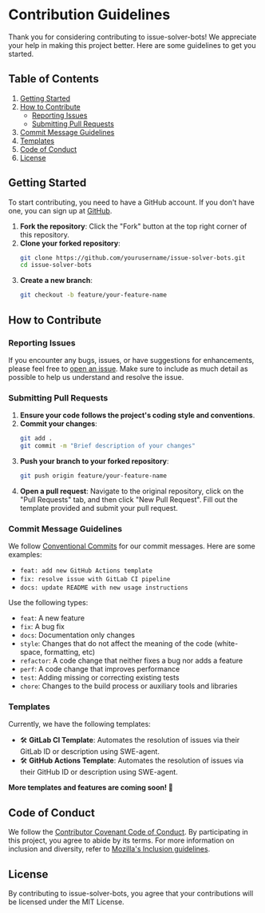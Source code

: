 # Contribution Guidelines

Thank you for considering contributing to issue-solver-bots! We appreciate your help in making this project better. Here are some guidelines to get you started.

## Table of Contents
1. [Getting Started](#getting-started)
2. [How to Contribute](#how-to-contribute)
   - [Reporting Issues](#reporting-issues)
   - [Submitting Pull Requests](#submitting-pull-requests)
3. [Commit Message Guidelines](#commit-message-guidelines)
4. [Templates](#templates)
5. [Code of Conduct](#code-of-conduct)
6. [License](#license)

## Getting Started

To start contributing, you need to have a GitHub account. If you don't have one, you can sign up at [GitHub](https://github.com/).

1. **Fork the repository**: Click the "Fork" button at the top right corner of this repository.
2. **Clone your forked repository**:
   ```bash
   git clone https://github.com/yourusername/issue-solver-bots.git
   cd issue-solver-bots
   ```
3. **Create a new branch**:
   ```bash
   git checkout -b feature/your-feature-name
   ```

## How to Contribute

### Reporting Issues

If you encounter any bugs, issues, or have suggestions for enhancements, please feel free to [open an issue](https://github.com/umans-tech/issue-solver-bots/issues). Make sure to include as much detail as possible to help us understand and resolve the issue.

### Submitting Pull Requests

1. **Ensure your code follows the project's coding style and conventions**.
2. **Commit your changes**:
   ```bash
   git add .
   git commit -m "Brief description of your changes"
   ```
3. **Push your branch to your forked repository**:
   ```bash
   git push origin feature/your-feature-name
   ```
4. **Open a pull request**: Navigate to the original repository, click on the "Pull Requests" tab, and then click "New Pull Request". Fill out the template provided and submit your pull request.

### Commit Message Guidelines

We follow [Conventional Commits](https://www.conventionalcommits.org/en/v1.0.0/) for our commit messages. Here are some examples:
- `feat: add new GitHub Actions template`
- `fix: resolve issue with GitLab CI pipeline`
- `docs: update README with new usage instructions`

Use the following types:
- `feat`: A new feature
- `fix`: A bug fix
- `docs`: Documentation only changes
- `style`: Changes that do not affect the meaning of the code (white-space, formatting, etc)
- `refactor`: A code change that neither fixes a bug nor adds a feature
- `perf`: A code change that improves performance
- `test`: Adding missing or correcting existing tests
- `chore`: Changes to the build process or auxiliary tools and libraries

### Templates

Currently, we have the following templates:

- 🛠️ **GitLab CI Template**: Automates the resolution of issues via their GitLab ID or description using SWE-agent.
- 🛠️ **GitHub Actions Template**: Automates the resolution of issues via their GitHub ID or description using SWE-agent.

**More templates and features are coming soon! 🚧**

## Code of Conduct

We follow the [Contributor Covenant Code of Conduct](https://www.contributor-covenant.org/). By participating in this project, you agree to abide by its terms. For more information on inclusion and diversity, refer to [Mozilla's Inclusion guidelines](https://github.com/mozilla/inclusion).

## License

By contributing to issue-solver-bots, you agree that your contributions will be licensed under the MIT License.
